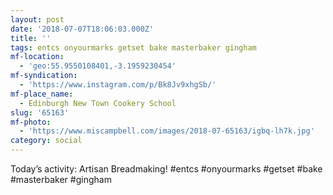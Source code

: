```yaml
---
layout: post
date: '2018-07-07T18:06:03.000Z'
title: ''
tags: entcs onyourmarks getset bake masterbaker gingham
mf-location:
  - 'geo:55.9550108401,-3.1959230454'
mf-syndication:
  - 'https://www.instagram.com/p/Bk8Jv9xhgSb/'
mf-place_name:
  - Edinburgh New Town Cookery School
slug: '65163'
mf-photo:
  - 'https://www.miscampbell.com/images/2018-07-65163/igbq-lh7k.jpg'
category: social
---
```

Today’s activity: Artisan Breadmaking! #entcs #onyourmarks #getset #bake #masterbaker #gingham
